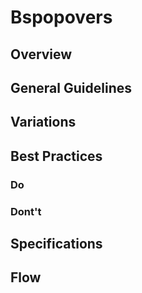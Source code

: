 # Bspopovers

## Overview

## General Guidelines

## Variations

## Best Practices

### Do

### Dont't

## Specifications

## Flow
